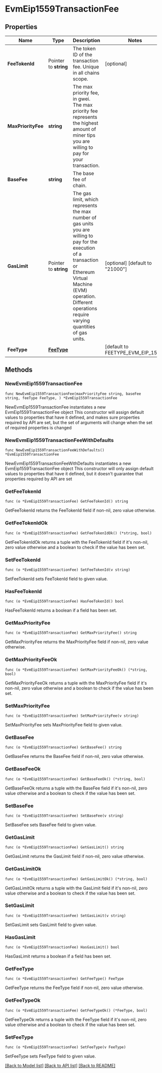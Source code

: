 # EvmEip1559TransactionFee

## Properties

Name | Type | Description | Notes
------------ | ------------- | ------------- | -------------
**FeeTokenId** | Pointer to **string** | The token ID of the transaction fee. Unique in all chains scope. | [optional] 
**MaxPriorityFee** | **string** | The max priority fee, in gwei. The max priority fee represents the highest amount of miner tips you are willing to pay for your transaction. | 
**BaseFee** | **string** | The base fee of chain. | 
**GasLimit** | Pointer to **string** | The gas limit, which represents the max number of gas units you are willing to pay for the execution of a transaction or Ethereum Virtual Machine (EVM) operation. Different operations require varying quantities of gas units. | [optional] [default to "21000"]
**FeeType** | [**FeeType**](FeeType.md) |  | [default to FEETYPE_EVM_EIP_1559]

## Methods

### NewEvmEip1559TransactionFee

`func NewEvmEip1559TransactionFee(maxPriorityFee string, baseFee string, feeType FeeType, ) *EvmEip1559TransactionFee`

NewEvmEip1559TransactionFee instantiates a new EvmEip1559TransactionFee object
This constructor will assign default values to properties that have it defined,
and makes sure properties required by API are set, but the set of arguments
will change when the set of required properties is changed

### NewEvmEip1559TransactionFeeWithDefaults

`func NewEvmEip1559TransactionFeeWithDefaults() *EvmEip1559TransactionFee`

NewEvmEip1559TransactionFeeWithDefaults instantiates a new EvmEip1559TransactionFee object
This constructor will only assign default values to properties that have it defined,
but it doesn't guarantee that properties required by API are set

### GetFeeTokenId

`func (o *EvmEip1559TransactionFee) GetFeeTokenId() string`

GetFeeTokenId returns the FeeTokenId field if non-nil, zero value otherwise.

### GetFeeTokenIdOk

`func (o *EvmEip1559TransactionFee) GetFeeTokenIdOk() (*string, bool)`

GetFeeTokenIdOk returns a tuple with the FeeTokenId field if it's non-nil, zero value otherwise
and a boolean to check if the value has been set.

### SetFeeTokenId

`func (o *EvmEip1559TransactionFee) SetFeeTokenId(v string)`

SetFeeTokenId sets FeeTokenId field to given value.

### HasFeeTokenId

`func (o *EvmEip1559TransactionFee) HasFeeTokenId() bool`

HasFeeTokenId returns a boolean if a field has been set.

### GetMaxPriorityFee

`func (o *EvmEip1559TransactionFee) GetMaxPriorityFee() string`

GetMaxPriorityFee returns the MaxPriorityFee field if non-nil, zero value otherwise.

### GetMaxPriorityFeeOk

`func (o *EvmEip1559TransactionFee) GetMaxPriorityFeeOk() (*string, bool)`

GetMaxPriorityFeeOk returns a tuple with the MaxPriorityFee field if it's non-nil, zero value otherwise
and a boolean to check if the value has been set.

### SetMaxPriorityFee

`func (o *EvmEip1559TransactionFee) SetMaxPriorityFee(v string)`

SetMaxPriorityFee sets MaxPriorityFee field to given value.


### GetBaseFee

`func (o *EvmEip1559TransactionFee) GetBaseFee() string`

GetBaseFee returns the BaseFee field if non-nil, zero value otherwise.

### GetBaseFeeOk

`func (o *EvmEip1559TransactionFee) GetBaseFeeOk() (*string, bool)`

GetBaseFeeOk returns a tuple with the BaseFee field if it's non-nil, zero value otherwise
and a boolean to check if the value has been set.

### SetBaseFee

`func (o *EvmEip1559TransactionFee) SetBaseFee(v string)`

SetBaseFee sets BaseFee field to given value.


### GetGasLimit

`func (o *EvmEip1559TransactionFee) GetGasLimit() string`

GetGasLimit returns the GasLimit field if non-nil, zero value otherwise.

### GetGasLimitOk

`func (o *EvmEip1559TransactionFee) GetGasLimitOk() (*string, bool)`

GetGasLimitOk returns a tuple with the GasLimit field if it's non-nil, zero value otherwise
and a boolean to check if the value has been set.

### SetGasLimit

`func (o *EvmEip1559TransactionFee) SetGasLimit(v string)`

SetGasLimit sets GasLimit field to given value.

### HasGasLimit

`func (o *EvmEip1559TransactionFee) HasGasLimit() bool`

HasGasLimit returns a boolean if a field has been set.

### GetFeeType

`func (o *EvmEip1559TransactionFee) GetFeeType() FeeType`

GetFeeType returns the FeeType field if non-nil, zero value otherwise.

### GetFeeTypeOk

`func (o *EvmEip1559TransactionFee) GetFeeTypeOk() (*FeeType, bool)`

GetFeeTypeOk returns a tuple with the FeeType field if it's non-nil, zero value otherwise
and a boolean to check if the value has been set.

### SetFeeType

`func (o *EvmEip1559TransactionFee) SetFeeType(v FeeType)`

SetFeeType sets FeeType field to given value.



[[Back to Model list]](../README.md#documentation-for-models) [[Back to API list]](../README.md#documentation-for-api-endpoints) [[Back to README]](../README.md)


